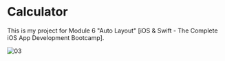 # Calculator

This is my project for Module 6 "Auto Layout" [iOS & Swift - The Complete iOS App Development Bootcamp].

![03](https://user-images.githubusercontent.com/98012564/172139659-e4cac94c-64aa-47ed-934f-19b2a8f8e717.png)
